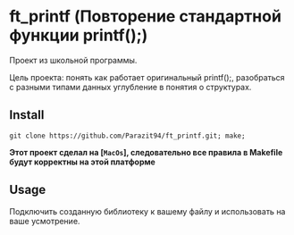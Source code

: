# ft_printf (Повторение стандартной функции printf();)

Проект из школьной программы.

Цель проекта: понять как работает оригинальный printf();, разобраться с разными типами данных углубление в понятия о структурах.

## Install
```
git clone https://github.com/Parazit94/ft_printf.git; make;
```

**Этот проект сделал на [`MacOs`], следовательно все правила в Makefile будут корректны на этой платформе**

## Usage

Подключить созданную библиотеку к вашему файлу и использовать на ваше усмотрение.
